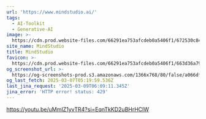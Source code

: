 ```yaml
---
url: 'https://www.mindstudio.ai/'
tags:
  - AI-Toolkit
  - Generative-AI
image: >-
  https://cdn.prod.website-files.com/66291ea753afcdeb0a5406f1/672530c84cf86cc774b0d161_Getting%20Started%20with%20MindStudio%201.png
site_name: MindStudio
title: MindStudio
favicon: >-
  https://cdn.prod.website-files.com/66291ea753afcdeb0a5406f1/663d36a79b26060930462e57_favicon.png
og_screenshot_url: >-
  https://og-screenshots-prod.s3.amazonaws.com/1366x768/80/false/a066df0370b87c348389a35b906473f8b3886088d08794cec0002160b35cad95.jpeg
og_last_fetch: 2025-03-07T05:19:59.536Z
last_jina_request: '2025-03-09T06:09:11.345Z'
jina_error: 'HTTP error! status: 429'
---
```


https://youtu.be/uMmIZ1yvTR4?si=EqnTkKD2uBHrHClW
